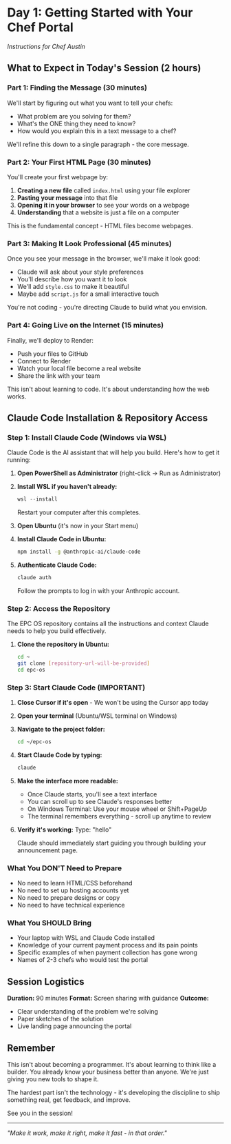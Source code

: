 # Day 1: Getting Started with Your Chef Portal

*Instructions for Chef Austin*

## What to Expect in Today's Session (2 hours)

### Part 1: Finding the Message (30 minutes)
We'll start by figuring out what you want to tell your chefs:
- What problem are you solving for them?
- What's the ONE thing they need to know?
- How would you explain this in a text message to a chef?

We'll refine this down to a single paragraph - the core message.

### Part 2: Your First HTML Page (30 minutes)
You'll create your first webpage by:
1. **Creating a new file** called `index.html` using your file explorer
2. **Pasting your message** into that file
3. **Opening it in your browser** to see your words on a webpage
4. **Understanding** that a website is just a file on a computer

This is the fundamental concept - HTML files become webpages.

### Part 3: Making It Look Professional (45 minutes)
Once you see your message in the browser, we'll make it look good:
- Claude will ask about your style preferences
- You'll describe how you want it to look
- We'll add `style.css` to make it beautiful
- Maybe add `script.js` for a small interactive touch

You're not coding - you're directing Claude to build what you envision.

### Part 4: Going Live on the Internet (15 minutes)
Finally, we'll deploy to Render:
- Push your files to GitHub
- Connect to Render
- Watch your local file become a real website
- Share the link with your team

This isn't about learning to code. It's about understanding how the web works.

## Claude Code Installation & Repository Access

### Step 1: Install Claude Code (Windows via WSL)

Claude Code is the AI assistant that will help you build. Here's how to get it running:

1. **Open PowerShell as Administrator** (right-click → Run as Administrator)

2. **Install WSL if you haven't already:**
   ```powershell
   wsl --install
   ```
   Restart your computer after this completes.

3. **Open Ubuntu** (it's now in your Start menu)

4. **Install Claude Code in Ubuntu:**
   ```bash
   npm install -g @anthropic-ai/claude-code
   ```

5. **Authenticate Claude Code:**
   ```bash
   claude auth
   ```
   Follow the prompts to log in with your Anthropic account.

### Step 2: Access the Repository

The EPC OS repository contains all the instructions and context Claude needs to help you build effectively.

1. **Clone the repository in Ubuntu:**
   ```bash
   cd ~
   git clone [repository-url-will-be-provided]
   cd epc-os
   ```

### Step 3: Start Claude Code (IMPORTANT)

1. **Close Cursor if it's open** - We won't be using the Cursor app today

2. **Open your terminal** (Ubuntu/WSL terminal on Windows)

3. **Navigate to the project folder:**
   ```bash
   cd ~/epc-os
   ```

4. **Start Claude Code by typing:**
   ```bash
   claude
   ```

5. **Make the interface more readable:**
   - Once Claude starts, you'll see a text interface
   - You can scroll up to see Claude's responses better
   - On Windows Terminal: Use your mouse wheel or Shift+PageUp
   - The terminal remembers everything - scroll up anytime to review

6. **Verify it's working:**
   Type: "hello"
   
   Claude should immediately start guiding you through building your announcement page.

### What You DON'T Need to Prepare

- No need to learn HTML/CSS beforehand
- No need to set up hosting accounts yet
- No need to prepare designs or copy
- No need to have technical experience

### What You SHOULD Bring

- Your laptop with WSL and Claude Code installed
- Knowledge of your current payment process and its pain points
- Specific examples of when payment collection has gone wrong
- Names of 2-3 chefs who would test the portal

## Session Logistics

**Duration:** 90 minutes
**Format:** Screen sharing with guidance
**Outcome:** 
- Clear understanding of the problem we're solving
- Paper sketches of the solution
- Live landing page announcing the portal

## Remember

This isn't about becoming a programmer. It's about learning to think like a builder. You already know your business better than anyone. We're just giving you new tools to shape it.

The hardest part isn't the technology - it's developing the discipline to ship something real, get feedback, and improve.

See you in the session!

---

*"Make it work, make it right, make it fast - in that order."*